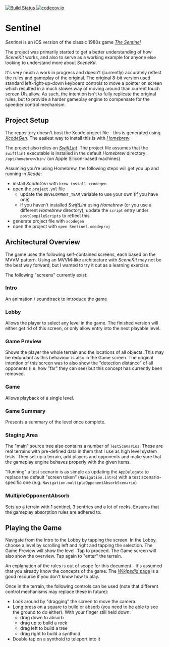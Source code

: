 [![Build Status](https://api.travis-ci.com/cerihughes/Sentinel.png?branch=master)](https://www.travis-ci.com/cerihughes/Sentinel/) [![codecov.io](https://codecov.io/gh/cerihughes/Sentinel/branch/master/graphs/badge.svg)](https://codecov.io/gh/cerihughes/Sentinel/branch/master)

# Sentinel

_Sentinel_ is an iOS version of the classic 1980s game [_The Sentinel_](https://en.wikipedia.org/wiki/The_Sentinel_(video_game)) 

The project was primarily started to get a better understanding of how _SceneKit_ works, and also to serve as a working example for anyone else looking to understand more about _SceneKit_.

It's very much a work in progress and doesn't (currently) accurately reflect the rules and gameplay of the original. The original 8-bit version used standard left-right-up-down keyboard controls to move a pointer on screen which resulted in a much slower way of moving around than current touch screen UIs allow. As such, the intention isn't to fully replicate the original rules, but to provide a harder gameplay engine to compensate for the speedier control mechanism.

## Project Setup
The repository doesn't host the Xcode project file - this is generated using [_XcodeGen_](https://github.com/yonaskolb/XcodeGen). The easiest way to install this is with [_Homebrew_](https://brew.sh/).

The project also relies on [_SwiftLint_](https://github.com/realm/SwiftLint). The project file assumes that the `swiftlint` executable is installed in the default _Homebrew_ directory: `/opt/homebrew/bin/` (on Apple Silicon-based machines)

Assuming you're using Homebrew, the following steps will get you up and running in _Xcode_:
- install _XcodeGen_ with `brew install xcodegen`
- open the `project.yml` file
  - update the `DEVELOPMENT_TEAM` variable to use your own (if you have one)
  - if you haven't installed _SwiftLint_ using _Homebrew_ (or you use a different _Homebrew_ directory), update the `script` entry under `postCompileScripts` to reflect this
- generate project file with `xcodegen`
- open the project with `open Sentinel.xcodeproj`

## Architectural Overview 
The game uses the following self-contained screens, each based on the MVVM pattern. Using an MVVM-like architecture with _SceneKit_ may not be the best way forward, but I wanted to try it out as a learning exercise.

The following "screens" currently exist:

### Intro
An animation / soundtrack to introduce the game

### Lobby
Allows the player to select any level in the game. The finished version will either get rid of this screen, or only allow entry into the next playable level.

### Game Preview
Shows the player the whole terrain and the locations of all objects. This may be redundant as this behaviour is also in the Game screen. The original intention of this screen was to also show the "detection distance" of all opponents (i.e. how "far" they can see) but this concept has currently been removed.

### Game
Allows playback of a single level. 

### Game Summary
Presents a summary of the level once complete.

### Staging Area

The "main" source tree also contains a number of `TestScenarios`. These are real terrains with pre-defined data in them that I use as high level system tests. They set up a terrain, add players and opponents and make sure that the gameplay engine behaves properly with the given items.

"Running" a test scenario is as simple as updating the `AppDelegate` to replace the default "screen token" (`Navigation.intro`) with a test scenario-specific one (e.g. `Navigation.multipleOpponentAbsorbScenario`)

### MultipleOpponentAbsorb
Sets up a terrain with 1 sentinel, 3 sentries and a lot of rocks. Ensures that the gameplay absorption rules are adhered to.

## Playing the Game

Navigate from the Intro to the Lobby by tapping the screen.
In the Lobby, choose a level by scrolling left and right and tapping the selection.
The Game Preview will show the level. Tap to proceed.
The Game screen will also show the overview. Tap again to "enter" the terrain.

An explanation of the rules is out of scope for this document - it's assumed that you already know the concepts of the game. The [_Wikipedia_ page](https://en.wikipedia.org/wiki/The_Sentinel_(video_game)) is a good resource if you don't know how to play.

Once in the terrain, the following controls can be used (note that different control mechanisms may replace these in future):
- Look around by "dragging" the screen to move the camera.
- Long press on a square to build or absorb (you need to be able to see the ground to do either). With your finger still held down:
  - drag down to absorb
  - drag up to build a rock
  - drag left to build a tree
  - drag right to build a synthoid
- Double tap on a synthoid to teleport into it
